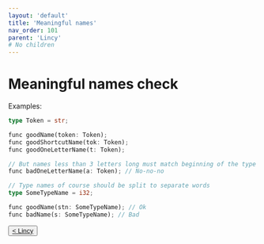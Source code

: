 ```yaml
---
layout: 'default'
title: 'Meaningful names'
nav_order: 101
parent: 'Lincy'
# No children
---
```


# Meaningful names check

Examples:
```rust
type Token = str;

func goodName(token: Token);
func goodShortcutName(tok: Token);
func goodOneLetterName(t: Token);

// But names less than 3 letters long must match beginning of the type name
func badOneLetterName(a: Token); // No-no-no

// Type names of course should be split to separate words
type SomeTypeName = i32;

func goodName(stn: SomeTypeName); // Ok
func badName(s: SomeTypeName); // Bad
```
<div class="nav-btn-block">
    <button class="nav-btn left">
    <a class="link" href="/Jacy-Dev-Book/Lincy/index.html">< Lincy</a>
</button>

    
</div>
